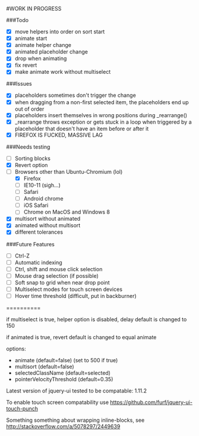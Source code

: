 #WORK IN PROGRESS

###Todo
- [X] move helpers into order on sort start
- [X] animate start
- [X] animate helper change
- [X] animated placeholder change
- [X] drop when animating
- [X] fix revert
- [X] make animate work without multiselect

###Issues
- [X] placeholders sometimes don't trigger the change
- [X] when dragging from a non-first selected item,
the placeholders end up out of order
- [X] placeholders insert themselves in wrong positions
during _rearrange()
- [X] _rearrange throws exception or gets stuck in a loop when
triggered by a placeholder that doesn't have an item before or after it
- [X] FIREFOX IS FUCKED, MASSIVE LAG

###Needs testing
- [ ] Sorting blocks
- [X] Revert option
- [ ] Browsers other than Ubuntu-Chromium (lol)
	- [X] Firefox
	- [ ] IE10-11 (sigh...)
	- [ ] Safari
	- [ ] Android chrome
	- [ ] iOS Safari
	- [ ] Chrome on MacOS and Windows 8
- [X] multisort without animated
- [X] animated without multisort
- [X] different tolerances

###Future Features
- [ ] Ctrl-Z
- [ ] Automatic indexing
- [ ] Ctrl, shift and mouse click selection
- [ ] Mouse drag selection (if possible)
- [ ] Soft snap to grid when near drop point
- [ ] Multiselect modes for touch screen devices
- [ ] Hover time threshold (difficult, put in backburner)

==========

if multiselect is true, 
helper option is disabled, 
delay default is changed to 150

if animated is true,
revert default is changed to equal animate

options:

- animate (default=false) (set to 500 if true)
- multisort (default=false)
- selectedClassName (default=selected)
- pointerVelocityThreshold (default=0.35)

Latest version of jquery-ui tested to be compatable: 1.11.2

To enable touch screen compatability use https://github.com/furf/jquery-ui-touch-punch

Something something about wrapping inline-blocks, see http://stackoverflow.com/a/5078297/2449639
